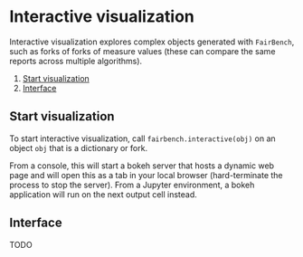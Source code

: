 # Interactive visualization

Interactive visualization explores
complex objects generated with  `FairBench`, such as
forks of forks of measure values (these can compare
the same reports across multiple algorithms).

1. [Start visualization](#start-visualization)
2. [Interface](#interface)


## Start visualization

To start interactive visualization, call 
`fairbench.interactive(obj)` on an object
`obj` that is a dictionary or fork.

From a console, this will start a bokeh server
that hosts a dynamic web page and will open this
as a tab in your local browser (hard-terminate
the process to stop the server). From a 
Jupyter environment, a bokeh application will
run on the next output cell instead.

## Interface
TODO


